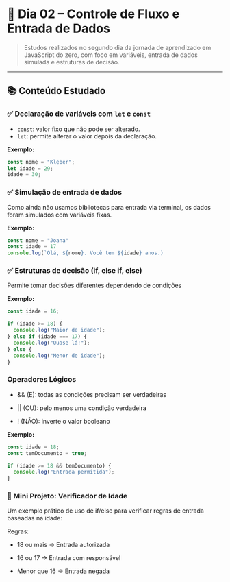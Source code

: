 # 📅 Dia 02 – Controle de Fluxo e Entrada de Dados

> Estudos realizados no segundo dia da jornada de aprendizado em JavaScript do zero, com foco em variáveis, entrada de dados simulada e estruturas de decisão.

---

## 📚 Conteúdo Estudado

### ✅ Declaração de variáveis com `let` e `const`
- `const`: valor fixo que não pode ser alterado.
- `let`: permite alterar o valor depois da declaração.

**Exemplo:**
```js
const nome = "Kleber";
let idade = 29;
idade = 30;
```

### ✅ Simulação de entrada de dados
Como ainda não usamos bibliotecas para entrada via terminal, os dados foram simulados com variáveis fixas.

**Exemplo:**
```js
const nome = "Joana"
const idade = 17
console.log(`Olá, ${nome}. Você tem ${idade} anos.)
```

### ✅ Estruturas de decisão (if, else if, else)
Permite tomar decisões diferentes dependendo de condições

**Exemplo:**
```js
const idade = 16;

if (idade >= 18) {
  console.log("Maior de idade");
} else if (idade === 17) {
  console.log("Quase lá!");
} else {
  console.log("Menor de idade");
}
```

### Operadores Lógicos

- && (E): todas as condições precisam ser verdadeiras

- || (OU): pelo menos uma condição verdadeira

- ! (NÃO): inverte o valor booleano

**Exemplo:**
```js
const idade = 18;
const temDocumento = true;

if (idade >= 18 && temDocumento) {
  console.log("Entrada permitida");
}
```

### 🧪 Mini Projeto: Verificador de Idade
Um exemplo prático de uso de if/else para verificar regras de entrada baseadas na idade:

Regras:

- 18 ou mais → Entrada autorizada

- 16 ou 17 → Entrada com responsável

- Menor que 16 → Entrada negada
